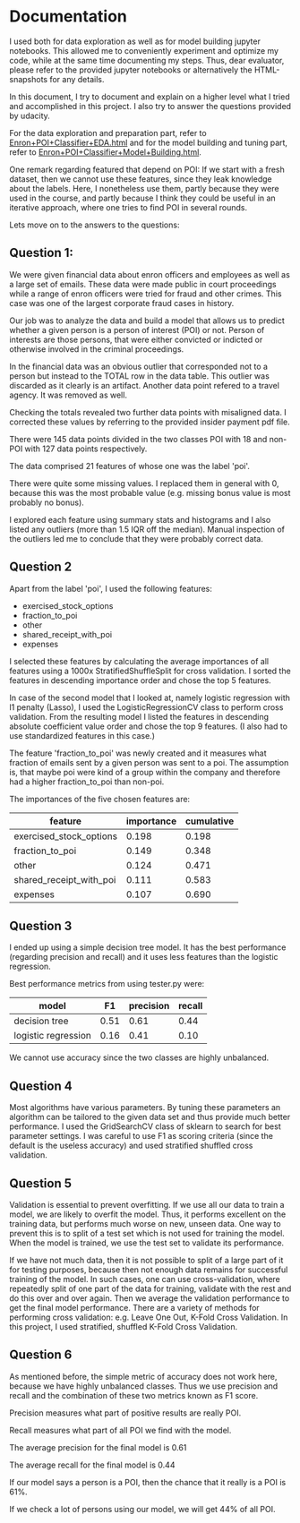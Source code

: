 # Documentation

I used both for data exploration as well as for model building jupyter notebooks.
This allowed me to conveniently experiment and optimize my code, while at the same
time documenting my steps. Thus, dear evaluator, please refer to the provided
jupyter notebooks or alternatively the HTML-snapshots for any details.

In this document, I try to document and explain on a higher level what I tried
and accomplished in this project. I also try to answer the questions provided
by udacity.

For the data exploration and preparation part, refer to
[Enron+POI+Classifier+EDA.html](Enron+POI+Classifier+EDA.pdf) and for the model building and tuning part, refer to [Enron+POI+Classifier+Model+Building.html](Enron+POI+Classifier+Model+Building.pdf).

One remark regarding featured that depend on POI: If we start with a fresh
dataset, then we cannot use these features, since they leak knowledge about
the labels. Here, I nonetheless use them, partly because they were used in the
course, and partly because I think they could be useful in an iterative
approach, where one tries to find POI in several rounds.

Lets move on to the answers to the questions:

## Question 1:

We were given financial data about enron officers and employees as well as
a large set of emails. These data were made public in court proceedings while
a range of enron officers were tried for fraud and other crimes. This case
was one of the largest corporate fraud cases in history.

Our job was to analyze the data and build a model that allows us to predict
whether a given person is a person of interest (POI) or not. Person of interests
are those persons, that were either convicted or indicted or otherwise involved
in the criminal proceedings.

In the financial data was an obvious outlier that corresponded not to a person
but instead to the TOTAL row in the data table. This outlier was discarded as it
clearly is an artifact. Another data point refered to a travel agency. It was
removed as well.

Checking the totals revealed two further data points with misaligned data.
I corrected these values by referring to the provided insider payment pdf file.

There were 145 data points divided in the two classes POI with 18 and non-POI
with 127 data points respectively.

The data comprised 21 features of whose one was the label 'poi'.

There were quite some missing values. I replaced them in general with 0, because
this was the most probable value (e.g. missing bonus value is most probably no
bonus).

I explored each feature using summary stats and histograms and I also listed any
outliers (more than 1.5 IQR off the median). Manual inspection of the outliers
led me to conclude that they were probably correct data.

## Question 2

Apart from the label 'poi', I used the following features:

- exercised_stock_options
- fraction_to_poi
- other
- shared_receipt_with_poi
- expenses

I selected these features by calculating the average importances of all
features using a 1000x StratifiedShuffleSplit for cross validation. I sorted
the features in descending importance order and chose the top 5 features.

In case of the second model that I looked at, namely logistic regression
with l1 penalty (Lasso), I used the LogisticRegressionCV class to perform
cross validation. From the resulting model I listed the features in descending
absolute coefficient value order and chose the top 9 features. (I also had to
use standardized features in this case.)

The feature 'fraction_to_poi' was newly created and it measures what fraction
of emails sent by a given person was sent to a poi. The assumption is, that
maybe poi were kind of a group within the company and therefore had a higher fraction_to_poi than non-poi.

The importances of the five chosen features are:

feature                   | importance   | cumulative
------------------------  | ------------ | ----------
exercised_stock_options   | 0.198        | 0.198
fraction_to_poi           | 0.149        | 0.348
other                     | 0.124        | 0.471
shared_receipt_with_poi   | 0.111        | 0.583
expenses                  | 0.107        | 0.690


## Question 3

I ended up using a simple decision tree model. It has the best performance
(regarding precision and recall) and it uses less features than the logistic
regression.

Best performance metrics from using tester.py were:

model                |  F1     | precision    |  recall  
---------------      | ------- | ------------ | --------
decision tree        |  0.51   |   0.61       |    0.44  
logistic regression  |  0.16   |   0.41       |    0.10

We cannot use accuracy since the two classes are highly unbalanced.

## Question 4

Most algorithms have various parameters. By tuning these parameters an
algorithm can be tailored to the given data set and thus provide much better performance. I used the GridSearchCV class of sklearn to search for best
parameter settings. I was careful to use F1 as scoring criteria (since the
default is the useless accuracy) and used stratified shuffled cross validation.

## Question 5

Validation is essential to prevent overfitting. If we use all our data to
train a model, we are likely to overfit the model. Thus, it performs excellent
on the training data, but performs much worse on new, unseen data. One way to
prevent this is to split of a test set which is not used for training the
model. When the model is trained, we use the test set to validate its
performance.

If we have not much data, then it is not possible to split of a large part of
it for testing purposes, because then not enough data remains for successful
training of the model. In such cases, one can use cross-validation, where
repeatedly split of one part of the data for training, validate with the rest
and do this over and over again. Then we average the validation performance
to get the final model performance. There are a variety of methods for
performing cross validation: e.g. Leave One Out, K-Fold Cross Validation.
In this project, I used stratified, shuffled K-Fold Cross Validation.

## Question 6

As mentioned before, the simple metric of accuracy does not work here, because
we have highly unbalanced classes. Thus we use precision and recall and the
combination of these two metrics known as F1 score.

Precision measures what part of positive results are really POI.

Recall measures what part of all POI we find with the model.

The average precision for the final model is 0.61

The average recall for the final model is 0.44

If our model says a person is a POI, then the chance that it really is a POI is 61%.

If we check a lot of persons using our model, we will get 44% of all POI.
